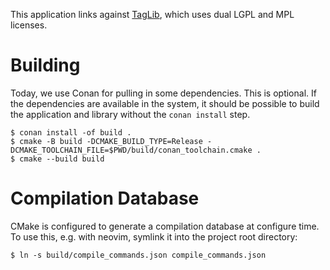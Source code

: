 This application links against [TagLib](https://taglib.org/api/), which uses
dual LGPL and MPL licenses.

# Building

Today, we use Conan for pulling in some dependencies. This is optional. If
the dependencies are available in the system, it should be possible to build
the application and library without the `conan install` step.

```
$ conan install -of build .
$ cmake -B build -DCMAKE_BUILD_TYPE=Release -DCMAKE_TOOLCHAIN_FILE=$PWD/build/conan_toolchain.cmake .
$ cmake --build build
```

# Compilation Database

CMake is configured to generate a compilation database at configure time. To
use this, e.g. with neovim, symlink it into the project root directory:

```
$ ln -s build/compile_commands.json compile_commands.json
```
